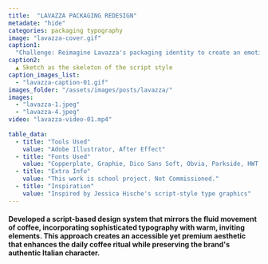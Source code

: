 ```yaml
---
title:  "LAVAZZA PACKAGING REDESIGN"
metadate: "hide"
categories: packaging typography
image: "lavazza-cover.gif"
caption1: 
  "Challenge: Reimagine Lavazza's packaging identity to create an emotional connection with urban coffee enthusiasts while maintaining the brand's premium positioning and rich heritage in contemporary coffee culture."
caption2: 
  ▲ Sketch as the skeleton of the script style
caption_images_list: 
  - "lavazza-caption-01.gif"
images_folder: "/assets/images/posts/lavazza/"
images:
  - "lavazza-1.jpeg"
  - "lavazza-4.jpeg"
video: "lavazza-video-01.mp4"
  
table_data:
  - title: "Tools Used"
    value: "Adobe Illustrator, After Effect"
  - title: "Fonts Used"
    value: "Copperplate, Graphie, Dico Sans Soft, Obvia, Parkside, HWT Catchwords"
  - title: "Extra Info"
    value: "This work is school project. Not Commissioned." 
  - title: "Inspiration"
    value: "Inspired by Jessica Hische's script-style type graphics"  
---
```

#### Developed a script-based design system that mirrors the fluid movement of coffee, incorporating sophisticated typography with warm, inviting elements. This approach creates an accessible yet premium aesthetic that enhances the daily coffee ritual while preserving the brand's authentic Italian character.

<!--
<br>
↳ A flexible visual identity adapts to different aspect ratios while maintaining a consistentcy.
<br>
↳ Pistachio color is used appropriately throughout the graphics as an accent.
<br>
↳ A coaster was created using an abstract cow shape variation, incorporating traditional Italian pattern elements.
<br>
↳ For the campaign, G’ stands for Good, which connects with Australian culture: “G’day,” “G’People,” and “Great Gelato.”
<br>
↳ Merchandise was also created with the venue's heritage in mind, featuring the tagline.
-->